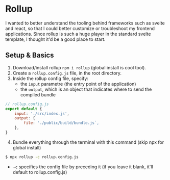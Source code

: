 # Rollup
I wanted to better understand the tooling behind frameworks such as svelte and react, so that I could better customize or troubleshoot my frontend applications. Since rollup is such a huge player in the standard svelte template, I thought it'd be a good place to start.

## Setup & Basics
1. Download/install rollup `npm i rollup` (global install is cool tool).
2. Create a `rollup.config.js` file, in the root directory.
3. Inside the rollup config file, specify: 
	* the `input` parametre (the entry point of the application)
	* the `output`, which is an object that indicates where to send the compiled bundle
```javascript
// rollup.config.js
export default {
	input: './src/index.js',
	output: {
		file: './public/build/bundle.js`,
	},
}
```
4. Bundle everything through the terminal with this command (skip npx for global install)
```bash
$ npx rollup -c rollup.config.js
```
* `-c` specifies the config file by preceding it (if you leave it blank, it'll default to rollup.config.js)